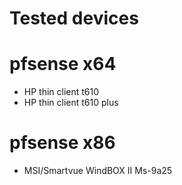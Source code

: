 # Tested devices

# pfsense x64
- HP thin client t610
- HP thin client t610 plus

# pfsense x86
- MSI/Smartvue WindBOX II Ms-9a25 

